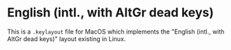 # English (intl., with AltGr dead keys)
This is a `.keylayout` file for MacOS which implements the "English (intl., with AltGr dead keys)" layout existing in Linux.

